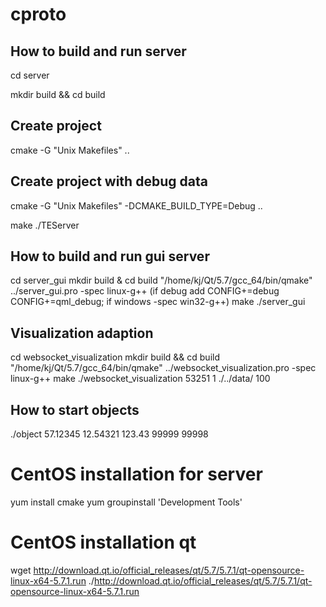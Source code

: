 # cproto

## How to build and run server

cd  server

mkdir build && cd build

## Create project
cmake -G "Unix Makefiles" ..

## Create project with debug data
cmake -G "Unix Makefiles" -DCMAKE_BUILD_TYPE=Debug ..


make
./TEServer

## How to build and run gui server
cd server_gui
mkdir build & cd build
"/home/kj/Qt/5.7/gcc_64/bin/qmake" ../server_gui.pro -spec linux-g++ (if debug add CONFIG+=debug CONFIG+=qml_debug; if windows -spec win32-g++)
make
./server_gui

## Visualization adaption
cd websocket_visualization
mkdir build && cd build
"/home/kj/Qt/5.7/gcc_64/bin/qmake" ../websocket_visualization.pro -spec linux-g++
make
./websocket_visualization 53251 1 ./../data/ 100

## How to start objects
./object 57.12345 12.54321 123.43 99999 99998

# CentOS installation for server
yum install cmake
yum groupinstall 'Development Tools'


# CentOS installation qt
wget http://download.qt.io/official_releases/qt/5.7/5.7.1/qt-opensource-linux-x64-5.7.1.run
./http://download.qt.io/official_releases/qt/5.7/5.7.1/qt-opensource-linux-x64-5.7.1.run
